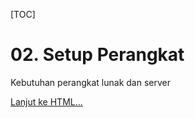 [TOC]

# <b>02.</b> Setup Perangkat

Kebutuhan perangkat lunak dan server

[Lanjut ke HTML...](/basic/html)
